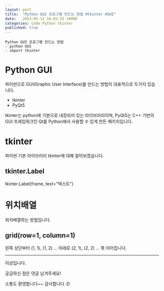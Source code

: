 ```yaml
---
layout: post
title:  "Python GUI 프로그램 만드는 방법 #tkinter #GUI"
date:   2023-05-12 16:02:33 +0900
categories: Code Python tkinter
published: true
---
```

```
Python GUI 프로그램 만드는 방법
- python GUI
- import tkinter
```

# Python GUI

파이썬으로 GUI(Graphic User Interface)를 만드는 방법이 대표적으로 두가지 있습니다.
- tkinter
- PyQt5

tkinter는 python에 기본으로 내장되어 있는 라이브러리이며,
PyQt5는 C++ 기반의 GUI 프레임워크인 Qt를 Python에서 사용할 수 있게 만든 패키지입니다.

# tkinter
파이썬 기본 라이브러리 tkinter에 대해 알아보겠습니다.

## tkinter.Label
tkinter.Label(frame, text="텍스트")

# 위치배열
위치배열하는 방법입니다.

## grid(row=1, column=1)
왼쪽 상단부터 (1, 1), (1, 2) ...
아래로 (2, 1), (2, 2) ...
쭉 이어집니다.

---

이상입니다.

궁금하신 점은 댓글 남겨주세요!

소통도 환영합니다~~ 감사합니다 :D